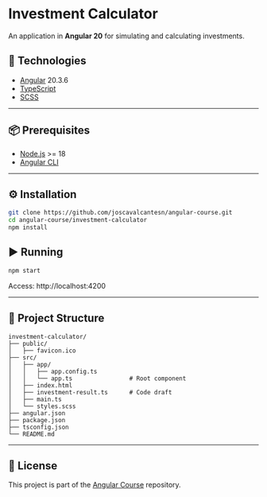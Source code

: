 # Investment Calculator

An application in **Angular 20** for simulating and calculating investments.

## :rocket: Technologies

- [Angular](https://angular.io/) 20.3.6
- [TypeScript](https://www.typescriptlang.org/)
- [SCSS](https://sass-lang.com/)

---

## :package: Prerequisites

- [Node.js](https://nodejs.org/) >= 18
- [Angular CLI](https://angular.io/cli)

---

## :gear: Installation

```bash
git clone https://github.com/joscavalcantesn/angular-course.git
cd angular-course/investment-calculator
npm install
```

## :arrow_forward: Running

```bash
npm start
```

Access: http://localhost:4200

---

## :file_folder: Project Structure

```
investment-calculator/
├── public/
│   ├── favicon.ico
├── src/
│   ├── app/
│   │   ├── app.config.ts
│   │   └── app.ts                # Root component
│   ├── index.html
│   ├── investment-result.ts      # Code draft
│   ├── main.ts
│   └── styles.scss
├── angular.json
├── package.json
├── tsconfig.json
└── README.md
```

---

## :memo: License

This project is part of the [Angular Course](https://github.com/joscavalcantesn/angular-course) repository.
